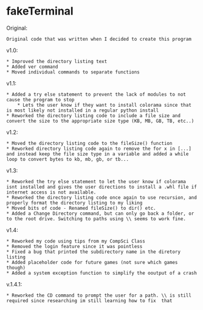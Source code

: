 # fakeTerminal

Original:

	Original code that was written when I decided to create this program
	
v1.0:

	* Improved the directory listing text
	* Added ver command
	* Moved individual commands to separate functions

v1.1:

	* Added a try else statement to prevent the lack of modules to not cause the program to stop
		* Lets the user know if they want to install colorama since that is most likely not installed in a regular python install
	* Reworked the directory listing code to include a file size and convert the size to the appropriate size type (KB, MB, GB, TB, etc..)
	
v1.2:

	* Moved the directory listing code to the fileSize() function
	* Reworked directory listing code again to remove the for x in [...] and instead keep the file size type in a variable and added a while loop to convert bytes to kb, mb, gb, or tb...
	
v1.3:
	
	* Reworked the try else statement to let the user know if colorama isnt installed and gives the user directions to install a .whl file if internet access is not available.
	* Reworked the directory listing code once again to use recursion, and properly format the directory listing to my liking
	* Moved bits of code - Renamed fileSize() to dir() etc.
	* Added a Change Directory command, but can only go back a folder, or to the root drive. Switching to paths using \\ seems to work fine.

v1.4:

	* Reworked my code using tips from my CompSci Class
	* Removed the login feature since it was pointless
	* Fixed a bug that printed the subdirectory name in the diretory listing
	* Added placeholder code for future games (not sure which games though)
	* Added a system exception function to simplify the ooutput of a crash
	
v.1.4.1:

	* Reworked the CD command to prompt the user for a path. \\ is still required since researching im still learning how to fix  that
	
